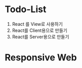 # Todo-List

1. React 를 View로 사용하기
2. React를 Client용으로 만들기
3. React를 Server용으로 만들기


# Responsive Web
